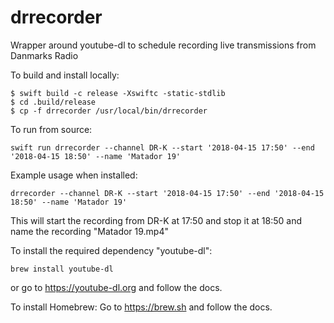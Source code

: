 # drrecorder
Wrapper around youtube-dl to schedule recording live transmissions from Danmarks Radio

To build and install locally:
```
$ swift build -c release -Xswiftc -static-stdlib
$ cd .build/release
$ cp -f drrecorder /usr/local/bin/drrecorder
```

To run from source:
```
swift run drrecorder --channel DR-K --start '2018-04-15 17:50' --end '2018-04-15 18:50' --name 'Matador 19'
```

Example usage when installed:
```
drrecorder --channel DR-K --start '2018-04-15 17:50' --end '2018-04-15 18:50' --name 'Matador 19'
```

This will start the recording from DR-K at 17:50 and stop it at 18:50 and name the recording "Matador 19.mp4"

To install the required dependency "youtube-dl":

```
brew install youtube-dl
```

or go to https://youtube-dl.org and follow the docs.

To install Homebrew:
Go to https://brew.sh and follow the docs.
